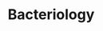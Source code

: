 ---
title: Bacteriology
longTitle: 'Bacteriology'
tags:
- gccommon
broaderTerm:
- "[[Microbiology]]"
french:
- "[[Bacteriologie]]"
relatedTerm:
- "[[Bacteria]]"
---